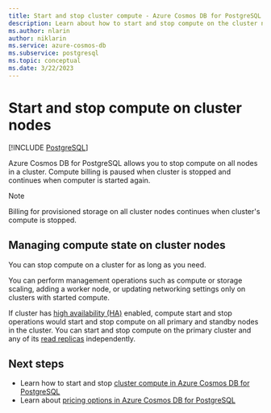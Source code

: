 ```yaml
---
title: Start and stop cluster compute - Azure Cosmos DB for PostgreSQL
description: Learn about how to start and stop compute on the cluster nodes
ms.author: nlarin
author: niklarin
ms.service: azure-cosmos-db
ms.subservice: postgresql
ms.topic: conceptual
ms.date: 3/22/2023
---
```

# Start and stop compute on cluster nodes

[!INCLUDE [PostgreSQL](../includes/appliesto-postgresql.md)]

Azure Cosmos DB for PostgreSQL allows you to stop compute on all nodes in a cluster. Compute billing is paused when cluster is stopped and continues when computer is started again.

> [!NOTE]
> Billing for provisioned storage on all cluster nodes continues when cluster's compute is stopped.

## Managing compute state on cluster nodes

You can stop compute on a cluster for as long as you need.

You can perform management operations such as compute or storage scaling, adding a worker node, or updating networking settings only on clusters with started compute. 

If cluster has [high availability (HA)](./concepts-high-availability.md) enabled, compute start and stop operations would start and stop compute on all primary and standby nodes in the cluster. You can start and stop compute on the primary cluster and any of its [read replicas](./concepts-read-replicas.md) independently.

## Next steps

- Learn how to start and stop [cluster compute in Azure Cosmos DB for PostgreSQL](./how-to-start-stop-cluster.md)
- Learn about [pricing options in Azure Cosmos DB for PostgreSQL](./resources-pricing.md) 

